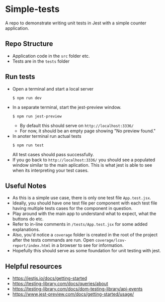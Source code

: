 # Simple-tests

A repo to demonstrate writing unit tests in Jest with a simple counter application.


## Repo Structure
- Application code in the `src` folder etc.
- Tests are in the `tests` folder


## Run tests
- Open a terminal and start a local server
    ```
  $ npm run dev
  ```
- In a separate terminal, start the jest-preview window. 
  ```
  $ npm run jest-preview 
  ```
  - By default this should serve on `http://localhost:3336/`
  - For now, it should be an empty page showing "No preview found."
- In anoter terminal run actual tests
  ```
  $ npm run test
  ```
  All test cases should pass successfully.
- If you go back to `http://localhost:3336/` you should see a populated window similar to the main aplication. This is what jest is able to see when its interpreting your test cases.

## Useful Notes
- As this is a simple use case, there is only one test file `App.test.jsx`. 
- Ideally, you should have one test file per component with each test file having multiple tests cases for the component in question.
- Play around with the main app to understand what to expect, what the buttons do etc.
- Refer to in-line comments in `/tests/App.test.jsx` for some added explanations.
- Also, you'd notice a `coverage` folder is created in the root of the project after the tests commands are run. Open `coverage/lcov-report/index.html` in a browser to see for information.
- Hopefully this should serve as some foundation for unit testing with jest.

## Helpful resources
- https://jestjs.io/docs/getting-started
- https://testing-library.com/docs/queries/about
- https://testing-library.com/docs/dom-testing-library/api-events
- https://www.jest-preview.com/docs/getting-started/usage/